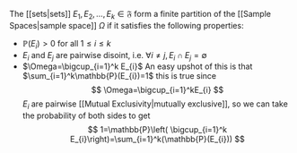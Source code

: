 The [[sets|sets]] $E_{1},E_{2},\dots,E_{k}\in\mathfrak{F}$ form a finite partition of the [[Sample Spaces|sample space]] $\Omega$ if it satisfies the following properties:
- $\mathbb{P}(E_{i})>0$ for all $1\leq i\leq k$
- $E_{i}$ and $E_{j}$ are pairwise disoint, i.e. $\forall i\neq j,E_{i}\cap E_{j}=\emptyset$
- $\Omega=\bigcup_{i=1}^k E_{i}$
An easy upshot of this is that $\sum_{i=1}^k\mathbb{P}(E_{i})=1$ this is true since
$$
\Omega=\bigcup_{i=1}^kE_{i}
$$
$E_{i}$ are pairwise [[Mutual Exclusivity|mutually exclusive]], so we can take the probability of both sides to get
$$
1=\mathbb{P}\left( \bigcup_{i=1}^k E_{i}\right)=\sum_{i=1}^k(\mathbb{P}(E_{i}))
$$

